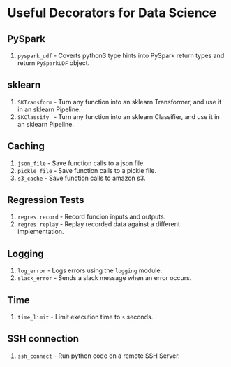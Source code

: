 # Useful Decorators for Data Science

  
## PySpark

  1. `pyspark_udf` - Coverts python3 type hints into PySpark return types and return `PySparkUDF` object.
  
## sklearn
  1. `SKTransform` - Turn any function into an sklearn Transformer, and use it in an sklearn Pipeline.
  1. `SKClassify ` - Turn any function into an sklearn Classifier, and use it in an sklearn Pipeline.
  
## Caching

  1. `json_file` - Save function calls to a json file.
  1. `pickle_file` - Save function calls to a pickle file.
  1. `s3_cache` - Save function calls to amazon s3.
  
## Regression Tests
  1. `regres.record` - Record funcion inputs and outputs.
  1. `regres.replay` - Replay recorded data against a different implementation.
  
## Logging
  1. `log_error` - Logs errors using the `logging` module.
  1. `slack_error` - Sends a slack message when an error occurs.
  
  
## Time
  1. `time_limit` - Limit execution time to `s` seconds.

## SSH connection
  1. `ssh_connect` - Run python code on a remote SSH Server.
